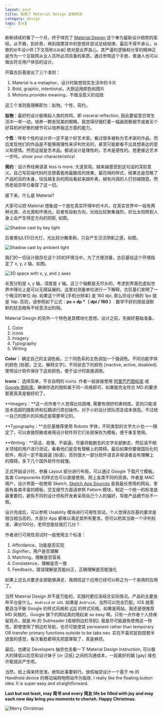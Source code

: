 ```yaml
---
layout: post
title: 我喝了 Material Design 这碗鸡汤
category: design
tags: [ux]
---
```


断断续续的看了一个月，终于啃完了 [Material Design](https://www.google.com/design/spec/material-design/introduction.html) 这个奉为最新设计趋势的圣经。从不屑，到好奇，再到揣摩其中的思想并尝试总结规律。最后不得不承认，`谷`歌的`巨`牛设`计`师 [下文简称`古巨基`] 绝对是业界良心。其严谨的逻辑和分享的精神正是作为一个互联网从业人员所必须具备的素质。通过参照这个手册，普通人也可以做出符合用户体验的设计。

开篇古巨基提出了三个准则：

1. Material is a metaphor，设计时联想现实生活中的卡片
2. Bold, graphic, intentional，大胆运用颜色和图片
3. Motions provides meaning，不做没意义的动效

这三个准则我理解即为：拟物，个性，简约。

**拟物**：最好的设计能唤起人类的共鸣，即 visceral reflection, 因此要留意日常生活中一举一动，培养一颗发现美的眼睛。我觉得仔细盯着一幅画观察细节或者买个好耳机听好歌的细节可以培养我这方面的能力。

**个性**：咩有个性的设计师一定不是个好艺术家。看过很多被称为艺术家的作品，而后发现他们的作品是不能够用理性来评判优劣的，甚至可能都看不出其想表达的意义和感情。然而这就是艺术品。都说设计是理性的，艺术是感性的。想更接近艺术一步吗，show your characteristics!

**简约**：设计界经典语录 less is more. 大道至简。越来越感受到这句话的深刻意义。自己写前端代码时总想着能用最酷炫的效果，最花哨的样式，结果总是忽略了产品的目的本身。往往越复杂的网站看起来越朴素，越有内涵的人打扮越随意。然而老祖宗早已看穿了这一切。

接下来，什么是 Material?

大家可以把 Material 想象成一个放在真实环境中的卡片。在真实世界中一般有两种光源，点光源和环境光。前者有投射方向，光线比较聚集强烈，好比太阳照到人身上会产生特定方向的阴影, 如图。

![Shadow cast by key light](http://7xoj81.com1.z0.glb.clouddn.com/2015-12-24-01.png)

后者类似LED日光灯，光比较分散柔和，只会产生泛泛阴影之感，如图。

![Shadow cast by ambient light](http://7xoj81.com1.z0.glb.clouddn.com/2015-12-24-02.png)

我们的一切设计就存在这个3D的环境当中，为了方便测量，古巨基给这个环境指定了 x, y, z 轴，如图。

![3D space with x, y, and z axes
](http://7xoj81.com1.z0.glb.clouddn.com/2015-12-24-03.png)

长宽分别是 x, y 轴，深度是 z 轴。这三个轴都是无尽头的，考虑到界面在虚拟世界中理论上是可以无限延展的。这里对测量单位进行一下解释。古巨基们发明了一个晦涩的单位 dp. 如果这个环境 [手机分辨率] 是 160 dpi, 那么你设计稿的 1px 就是 1dp. 否则，请参照如下公式：**px = dp *（ dpi / 160 ）**. 数学不好的孩纸请默默的拭去眼角不经意流出的翔。

Material Design 的另外一个特色是其模块化思想。设计之前，先做好基础准备。

1. Color
2. Icons
3. Imagery
4. Typography
5. Writing

**Color：** 确定自己的主调色板，三个同色系的主色调加一个强调色。不同功能字体的颜色 [标题，正文，解释文字]，不同状态下的颜色 [inactive, active, disabled]. 使用设计软件保存下这些颜色，便于设计时直接调用。

**Icons：** 选择简单，不言自明的 icons. 作者一般直接使用 [阿里巴巴图标库](http://www.iconfont.cn/) 或 [Google 图标库](https://design.google.com/icons/)。确保你选的图标属于同一风格即可，如果能完全符合 MD 的要求那更真真是极好的了。

**Imagery：**这一点作者个人觉得比较困难, 需要有很好的素材库。否则只能请技术高超的摄影师和后期进行原创操作。对于小的设计团队而言成本很高。不过统一自己的图片的风格还是需要牢记的。

 **Typography：**古巨基推荐使用 Roboto 字体，不同类型的文字大小也一一限定了，可以直接照搬或者用设计软件将它们全部保存为模板，便于重复使用。

 **Writing：**简洁，易懂，不装逼。尽量将能删去的文字全部删去，然后请不相关领域的用户进行测试，看看他们是否有理解上的障碍。最后如果你要做国际化的软件，用词一定不能装逼 [俗语]，否则很大一部分软件语言非母语者会有理解上的障碍，多下几个国外软件你就懂。

正式开始设计时，参展 Layout 部分进行布局，可以通过 Google 下载尺寸模板。各类 Components 的样式也可以直接使用，网上各类不同的资源。作者是 MAC 用户，设计界面一般使用 Sketch, [Sketch App Sources](Shttp://www.sketchappsources.com/) 是我最长使用的网站，里面有各类丰富的模板。交互细节方面请参照 Pattern 模块，制定一个统一的标准是最重要的，避免不同的设计师和开发者采用自己个人的偏好，导致产品细节处不一致。

设计完成后，可以参照 Usability 模块进行可用性测试。个人觉得古巨基的要求是相当相当高的，大部分 App 都难以满足其所有要求。但可以把其当做一个评判标准，满分100分，老师您能给我打几分？

作者进行可用性测试时一般使用五个标准：

1. Affordance，功能是否实现
2. Signifier，用户是否理解
3. Matching，理解是否容易
4. Consistence，理解是否一致
5. Feedback，错误理解是否能纠正，正确理解是否能强化

如果上述五点要求全部能够满足，我相信这个应用已经可以称之为一个易用的应用了。

当然 Material Design 并不是万能的，实践时更应该结合实际情况。产品的主要发布平台是什么，`Android` or `iOS`. 如果是 `Android`，当然可以完全匹配。IOS 就需要适当平衡 Google 的样式风格和 [iOS](https://developer.apple.com/library/ios/documentation/UserExperience/Conceptual/MobileHIG/index.html#//apple_ref/doc/uid/TP40006556-CH66-SW1) 的样式风格。如果是网站，我还是很推荐 MD 风格的，Google 旗下的网站真的用起来 so easy 啊。只有一点作者个人持保留观点，就是 `MD` 的 Subheader [收缩侧边栏导航]. 我是尽可能避免使用这一特性。即使使用了侧边栏导航，也尽可能使其 permanent rather than temporary OR transfer primary functions outside to be tabs nav. 实在不喜欢犹抱琵琶半遮面的感觉，每次看脸都得先把面罩取了，真是麻烦。

最后，也建议 Developers 抽空也去看一下 Material Design Instruction, 可以极大的降低以后您和设计妹子 [or 汉纸] 之间的沟通成本，一段美好的姻 [gay] 缘也许能就此产生呢。

当然，纸上得来终觉浅，绝知此事要躬行。放假抽空设计一个基于 `MD` 的 Handhold device 的移动端购物网站作为锻炼. I really like the floating button idea. It is super easy and straightforward.

**Last but not least, may 简书 and every 简友 life be filled with joy and may each new day bring you moments to cherish. Happy Christmas.**

![Merry Christmas](http://7xoj81.com1.z0.glb.clouddn.com/2015-12-24-04.jpeg)